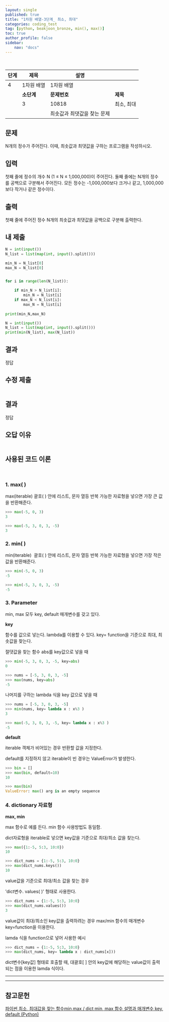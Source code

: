 ```yaml
---
layout: single
published: true
title: "1차원 배열-3단계_ 최소, 최대"
categories: coding_test
tag: [python, beakjoon_bronze, min(), max()]
toc: true
author_profile: false
sidebar:
    nav: "docs"
---
```


<br>

| 단계  | 제목      | 설명              |        |
| --- | ------- | --------------- | ------ |
| 4   | 1차원 배열  | 1차원 배열          |        |
|     | **소단계** | **문제번호**        | **제목** |
|     | 3       | 10818           | 최소, 최대 |
|     |         | 최솟값과 최댓값을 찾는 문제 |        |

## 문제

N개의 정수가 주어진다. 이때, 최솟값과 최댓값을 구하는 프로그램을 작성하시오.

## 입력

첫째 줄에 정수의 개수 N (1 ≤ N ≤ 1,000,000)이 주어진다. 둘째 줄에는 N개의 정수를 공백으로 구분해서 주어진다. 모든 정수는 -1,000,000보다 크거나 같고, 1,000,000보다 작거나 같은 정수이다.

## 출력

첫째 줄에 주어진 정수 N개의 최솟값과 최댓값을 공백으로 구분해 출력한다.

## 내 제출

```python
N = int(input())
N_list = list(map(int, input().split()))

min_N = N_list[0]
max_N = N_list[0]


for i in range(len(N_list)):

    if min_N > N_list[i]:
        min_N = N_list[i]
    if max_N < N_list[i]:
        max_N = N_list[i]
        
print(min_N,max_N)
```

```python
N = int(input())
N_list = list(map(int, input().split()))
print(min(N_list), max(N_list))
```



## 결과

정답

## 수정 제출

```python

```

## 결과

정답

## 오답 이유



```python

```

## 사용된 코드 이론

<br>

### **1. max( )**

max(iterable) 괄호( ) 안에 리스트, 문자 열등 반복 가능한 자료형을 넣으면 가장 큰 값을 반환해준다.

```python
>>> max(-5, 0, 3)
3

>>> max(-5, 3, 0, 3, -5)
3
```

### **2. min( )**

min(iterable)  괄호( ) 안에 리스트, 문자 열등 반복 가능한 자료형을 넣으면 가장 작은 값을 반환해준다.

```python
>>> min(-5, 0, 3)
-5

>>> min(-5, 3, 0, 3, -5)
-5
```

### **3. Parameter**

min, max 모두 key, default 매개변수를 갖고 있다.

**key**

함수를 값으로 넣는다. lambda를 이용할 수 있다. key= function을 기준으로 최대, 최솟값을 찾는다.

절댓값을 찾는 함수 abs를 key값으로 넣을 때

```python
>>> min(-5, 3, 0, 3, -5, key=abs)
0

>>> nums = [-5, 3, 0, 3, -5]
>>> max(nums, key=abs)
-5
```

나머지를 구하는 lambda 식을 key 값으로 넣을 때

```python
>>> nums = [-5, 3, 0, 3, -5]
>>> min(nums, key= lambda x : x%3 )
3

>>> max(-5, 3, 0, 3, -5, key= lambda x : x%3 )
-5
```

**default**

iterable 객체가 비어있는 경우 반환할 값을 지정한다. 

default를 지정하지 않고 iterable이 빈 경우는 ValueError가 발생한다.

```python
>>> bin = []
>>> max(bin, default=10)
10

>>> max(bin)
ValueError: max() arg is an empty sequence
```

### **4. dictionary 자료형**

**max, min** 

max 함수로 예를 든다. min 함수 사용방법도 동일함.

dict자료형을 iterable로 넣으면 key값을 기준으로 최대/최소 값을 찾는다.

```python
>>> max({1:-5, 5:3, 10:0})
10

>>> dict_nums = {1:-5, 5:3, 10:0}
>>> max(dict_nums.keys())
10
```

value값을 기준으로 최대/최소 값을 찾는 경우

'dict변수. values( )' 형태로 사용한다.

```python
>>> dict_nums = {1:-5, 5:3, 10:0}
>>> max(dict_nums.values())
3
```

value값이 최대/최소인 key값을 출력하려는 경우 max/min 함수의 매개변수 key=function을 이용한다.

lamda 식을 function으로 넣어 사용한 예시

```python
>>> dict_nums = {1:-5, 5:3, 10:0}
>>> max(dict_nums, key= lambda x : dict_nums[x]))
```

dict변수[key값] 형태로 호출할 때, 대괄호[ ] 안의 key값에 해당하는 value값이 출력되는 점을 이용한 lamda 식이다.

---

---

## 참고문헌

[파이썬 최소, 최대값을 찾는 함수min,max / dict min, max 함수 설명과 매개변수 key, default (Python)](https://ooyoung.tistory.com/75)
